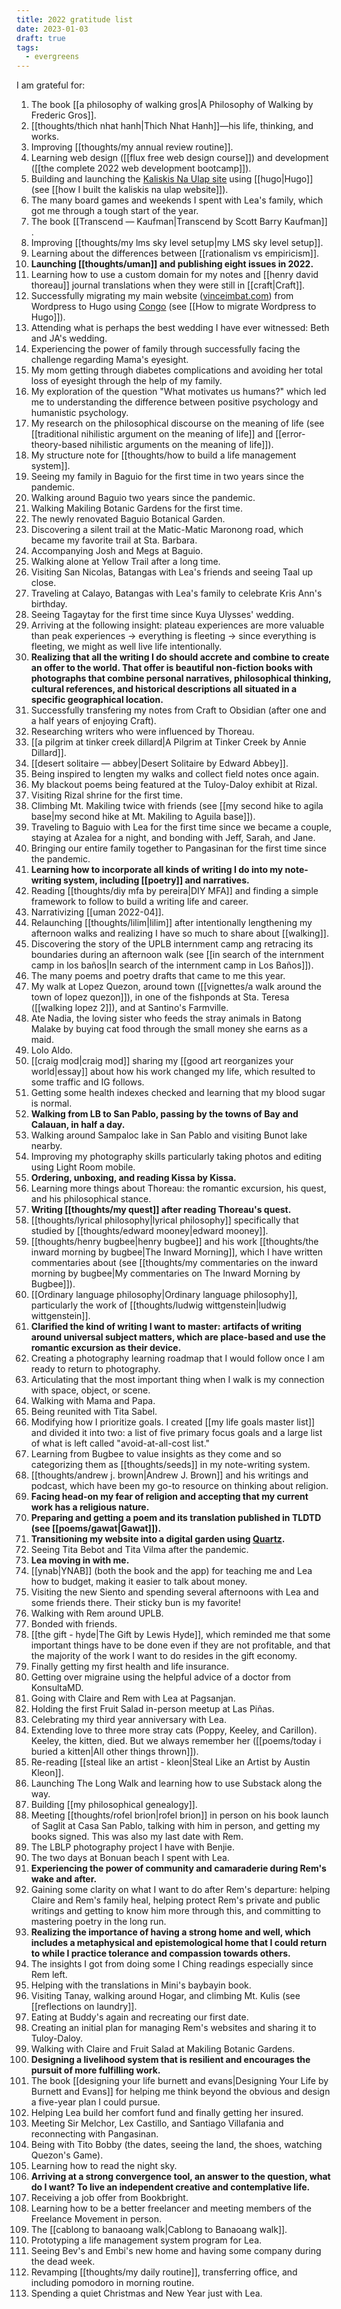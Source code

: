 ```yaml
---
title: 2022 gratitude list
date: 2023-01-03
draft: true
tags:
  - evergreens
---
```

I am grateful for:

1. The book [[a philosophy of walking gros|A Philosophy of Walking by Frederic Gros]].
2. [[thoughts/thich nhat hanh|Thich Nhat Hanh]]—his life, thinking, and works.
3. Improving [[thoughts/my annual review routine]].
4. Learning web design ([[flux free web design course]]) and development ([[the complete 2022 web development bootcamp]]).
5. Building and launching the [Kaliskis Na Ulap site](https://kaliskisnaulap.com/) using [[hugo|Hugo]] (see [[how I built the kaliskis na ulap website]]).
6. The many board games and weekends I spent with Lea's family, which got me through a tough start of the year.
7. The book [[Transcend — Kaufman|Transcend by Scott Barry Kaufman]] .
8. Improving [[thoughts/my lms sky level setup|my LMS sky level setup]].
9. Learning about the differences between [[rationalism vs empiricism]].
10. **Launching [[thoughts/uman]] and publishing eight issues in 2022.**
11. Learning how to use a custom domain for my notes and [[henry david thoreau]] journal translations when they were still in [[craft|Craft]].
12. Successfully migrating my main website ([vinceimbat.com](https://vinceimbat.com/)) from Wordpress to Hugo using [Congo](https://jpanther.github.io/congo/)  (see [[How to migrate Wordpress to Hugo]]).
13.  Attending what is perhaps the best wedding I have ever witnessed: Beth and JA's wedding.
14. Experiencing the power of family through successfully facing the challenge regarding Mama's eyesight.
15. My mom getting through diabetes complications and avoiding her total loss of eyesight through the help of my family.
16. My exploration of the question "What motivates us humans?" which led me to understanding the difference between positive psychology and humanistic psychology.
17. My research on the philosophical discourse on the meaning of life (see [[traditional nihilistic argument on the meaning of life]] and [[error-theory-based nihilistic arguments on the meaning of life]]).
18. My structure note for [[thoughts/how to build a life management system]].
19. Seeing my family in Baguio for the first time in two years since the pandemic.
20. Walking around Baguio two years since the pandemic.
21. Walking Makiling Botanic Gardens for the first time.
22. The newly renovated Baguio Botanical Garden.
23. Discovering a silent trail at the Matic-Matic Maronong road, which became my favorite trail at Sta. Barbara.
24. Accompanying Josh and Megs at Baguio.
25. Walking alone at Yellow Trail after a long time.
26. Visiting San Nicolas, Batangas with Lea's friends and seeing Taal up close.
27. Traveling at Calayo, Batangas with Lea's family to celebrate Kris Ann's birthday.
28. Seeing Tagaytay for the first time since Kuya Ulysses' wedding.
29. Arriving at the following insight: plateau experiences are more valuable than peak experiences -> everything is fleeting -> since everything is fleeting, we might as well live life intentionally.
30. **Realizing that all the writing I do should accrete and combine to create an offer to the world. That offer is beautiful non-fiction books with photographs that combine personal narratives, philosophical thinking, cultural references, and historical descriptions all situated in a specific geographical location.**
31. Successfully transfering my notes from Craft to Obsidian (after one and a half years of enjoying Craft).
32. Researching writers who were influenced by Thoreau.
33. [[a pilgrim at tinker creek dillard|A Pilgrim at Tinker Creek by Annie Dillard]].
34. [[desert solitaire — abbey|Desert Solitaire by Edward Abbey]].
35. Being inspired to lengten my walks and collect field notes once again.
36. My blackout poems being featured at the Tuloy-Daloy exhibit at Rizal.
37. Visiting Rizal shrine for the first time.
38. Climbing Mt. Makiling twice with friends (see [[my second hike to agila base|my second hike at Mt. Makiling to Aguila base]]).
39. Traveling to Baguio with Lea for the first time since we became a couple, staying at Azalea for a night, and bonding with Jeff, Sarah, and Jane.
40. Bringing our entire family together to Pangasinan for the first time since the pandemic.
41. **Learning how to incorporate all kinds of writing I do into my note-writing system, including [[poetry]] and narratives.**
42. Reading [[thoughts/diy mfa by pereira|DIY MFA]] and finding a simple framework to follow to build a writing life and career.
43. Narrativizing [[uman 2022-04]].
44. Relaunching [[thoughts/lilim|lilim]] after intentionally lengthening my afternoon walks and realizing I have so much to share about [[walking]].
45. Discovering the story of the UPLB internment camp ang retracing its boundaries during an afternoon walk (see [[in search of the internment camp in los baños|In search of the internment camp in Los Baños]]). 
46. The many poems and poetry drafts that came to me this year.
47. My walk at Lopez Quezon, around town ([[vignettes/a walk around the town of lopez quezon]]), in one of the fishponds at Sta. Teresa ([[walking lopez 2]]), and at Santino's Farmville.
48. Ate Nadia, the loving sister who feeds the stray animals in Batong Malake by buying cat food through the small money she earns as a maid.
49. Lolo Aldo.
50. [[craig mod|craig mod]] sharing my [[good art reorganizes your world|essay]] about how his work changed my life, which resulted to some traffic and IG follows.
51. Getting some health indexes checked and learning that my blood sugar is normal.
52. **Walking from LB to San Pablo, passing by the towns of Bay and Calauan, in half a day.**
53. Walking around Sampaloc lake in San Pablo and visiting Bunot lake nearby.
54. Improving my photography skills particularly taking photos and editing using Light Room mobile.
55. **Ordering, unboxing, and reading Kissa by Kissa.**
56. Learning more things about Thoreau: the romantic excursion, his quest, and his philosophical stance.
57. **Writing [[thoughts/my quest]] after reading Thoreau's quest.**
58. [[thoughts/lyrical philosophy|lyrical philosophy]] specifically that studied by [[thoughts/edward mooney|edward mooney]].
59. [[thoughts/henry bugbee|henry bugbee]] and his work [[thoughts/the inward morning by bugbee|The Inward Morning]], which I have written commentaries about (see [[thoughts/my commentaries on the inward morning by bugbee|My commentaries on The Inward Morning by Bugbee]]).
60. [[Ordinary language philosophy|Ordinary language philosophy]], particularly the work of [[thoughts/ludwig wittgenstein|ludwig wittgenstein]].
61. **Clarified the kind of writing I want to master: artifacts of writing around universal subject matters, which are place-based and use the romantic excursion as their device.**
62. Creating a photography learning roadmap that I would follow once I am ready to return to photography.
63. Articulating that the most important thing when I walk is my connection with space, object, or scene.
64. Walking with Mama and Papa.
65. Being reunited with Tita Sabel.
66. Modifying how I prioritize goals. I created [[my life goals master list]] and divided it into two: a list of five primary focus goals and a large list of what is left called "avoid-at-all-cost list."
67. Learning from Bugbee to value insights as they come and so categorizing them as [[thoughts/seeds]] in my note-writing system.
68. [[thoughts/andrew j. brown|Andrew J. Brown]] and his writings and podcast, which have been my go-to resource on thinking about religion.
69. **Facing head-on my fear of religion and accepting that my current work has a religious nature.**
70. **Preparing and getting a poem and its translation published in TLDTD (see [[poems/gawat|Gawat]]).**
71. **Transitioning my website into a digital garden using [Quartz](https://quartz.jzhao.xyz/).**
72. Seeing Tita Bebot and Tita Vilma after the pandemic.
73. **Lea moving in with me.**
74. [[ynab|YNAB]] (both the book and the app) for teaching me and Lea how to budget, making it easier to talk about money.
75. Visiting the new Siento and spending several afternoons with Lea and some friends there. Their sticky bun is my favorite!
77. Walking with Rem around UPLB.
78. Bonded with friends.
79. [[the gift - hyde|The Gift by Lewis Hyde]], which reminded me that some important things have to be done even if they are not profitable, and that the majority of the work I want to do resides in the gift economy.
80. Finally getting my first health and life insurance.
81. Getting over migraine using the helpful advice of a doctor from KonsultaMD.
82. Going with Claire and Rem with Lea at Pagsanjan.
83. Holding the first Fruit Salad in-person meetup at Las Piñas.
84. Celebrating my third year anniversary with Lea.
85. Extending love to three more stray cats (Poppy, Keeley, and Carillon). Keeley, the kitten, died. But we always remember her ([[poems/today i buried a kitten|All other things thrown]]).
86. Re-reading [[steal like an artist - kleon|Steal Like an Artist by Austin Kleon]].
87. Launching The Long Walk and learning how to use Substack along the way.
88. Building [[my philosophical genealogy]].
89. Meeting [[thoughts/rofel brion|rofel brion]] in person on his book launch of Saglit at Casa San Pablo, talking with him in person, and getting my books signed. This was also my last date with Rem.
90. The LBLP photography project I have with Benjie.
91. The two days at Bonuan beach I spent with Lea.
92. **Experiencing the power of community and camaraderie during Rem's wake and after.**
93. Gaining some clarity on what I want to do after Rem's departure: helping Claire and Rem's family heal, helping protect Rem's private and public writings and getting to know him more through this, and committing to mastering poetry in the long run.
94. **Realizing the importance of having a strong home and well, which includes a metaphysical and epistemological home that I could return to while I practice tolerance and compassion towards others.**
95. The insights I got from doing some I Ching readings especially since Rem left.
96. Helping with the translations in Mini's baybayin book.
97. Visiting Tanay, walking around Hogar, and climbing Mt. Kulis (see [[reflections on laundry]].
98. Eating at Buddy's again and recreating our first date.
99. Creating an initial plan for managing Rem's websites and sharing it to Tuloy-Daloy.
100. Walking with Claire and Fruit Salad at Makiling Botanic Gardens.
101. **Designing a livelihood system that is resilient and encourages the pursuit of more fulfilling work.**
102. The book [[designing your life burnett and evans|Designing Your Life by Burnett and Evans]] for helping me think beyond the obvious and design a five-year plan I could pursue.
103. Helping Lea build her comfort fund and finally getting her insured.
104. Meeting Sir Melchor, Lex Castillo, and Santiago Villafania and reconnecting with Pangasinan.
105. Being with Tito Bobby (the dates, seeing the land, the shoes, watching Quezon's Game).
106. Learning how to read the night sky.
107. **Arriving at a strong convergence tool, an answer to the question, what do I want? To live an independent creative and contemplative life.**
108. Receiving a job offer from Bookbright.
109. Learning how to be a better freelancer and meeting members of the Freelance Movement in person.
110. The [[cablong to banaoang walk|Cablong to Banaoang walk]].
111. Prototyping a life management system program for Lea.
112. Seeing Bev's and Embi's new home and having some company during the dead week.
113. Revamping [[thoughts/my daily routine]], transferring office, and including pomodoro in morning routine.
114. Spending a quiet Christmas and New Year just with Lea.